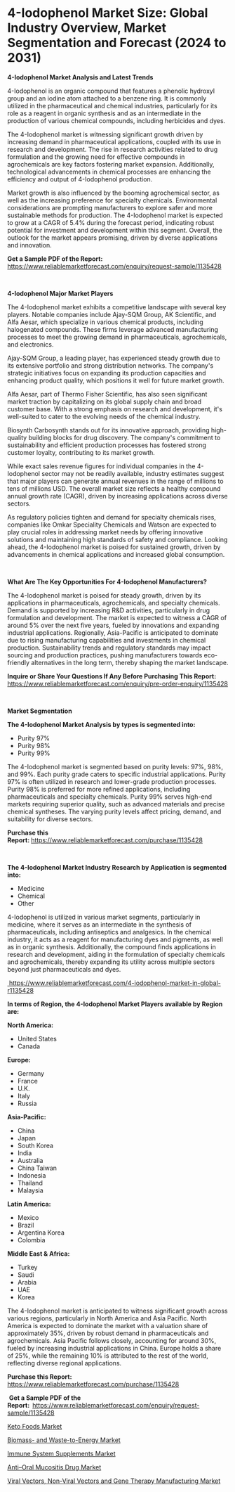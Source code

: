 <p><h1>4-Iodophenol Market Size: Global Industry Overview, Market Segmentation and Forecast (2024 to 2031)</h1></p><p><strong>4-Iodophenol Market Analysis and Latest Trends</strong></p>
<p><p>4-Iodophenol is an organic compound that features a phenolic hydroxyl group and an iodine atom attached to a benzene ring. It is commonly utilized in the pharmaceutical and chemical industries, particularly for its role as a reagent in organic synthesis and as an intermediate in the production of various chemical compounds, including herbicides and dyes.</p><p>The 4-Iodophenol market is witnessing significant growth driven by increasing demand in pharmaceutical applications, coupled with its use in research and development. The rise in research activities related to drug formulation and the growing need for effective compounds in agrochemicals are key factors fostering market expansion. Additionally, technological advancements in chemical processes are enhancing the efficiency and output of 4-Iodophenol production.</p><p>Market growth is also influenced by the booming agrochemical sector, as well as the increasing preference for specialty chemicals. Environmental considerations are prompting manufacturers to explore safer and more sustainable methods for production. The 4-Iodophenol market is expected to grow at a CAGR of 5.4% during the forecast period, indicating robust potential for investment and development within this segment. Overall, the outlook for the market appears promising, driven by diverse applications and innovation.</p></p>
<p><strong>Get a Sample PDF of the Report:&nbsp;</strong> <a href="https://www.reliablemarketforecast.com/enquiry/request-sample/1135428?utm_campaign=1326&utm_medium=2&utm_source=Github&utm_content=ia&utm_term=13102024&utm_id=4-iodophenol">https://www.reliablemarketforecast.com/enquiry/request-sample/1135428</a></p>
<p>&nbsp;</p>
<p><strong>4-Iodophenol Major Market Players</strong></p>
<p><p>The 4-Iodophenol market exhibits a competitive landscape with several key players. Notable companies include Ajay-SQM Group, AK Scientific, and Alfa Aesar, which specialize in various chemical products, including halogenated compounds. These firms leverage advanced manufacturing processes to meet the growing demand in pharmaceuticals, agrochemicals, and electronics.</p><p>Ajay-SQM Group, a leading player, has experienced steady growth due to its extensive portfolio and strong distribution networks. The company's strategic initiatives focus on expanding its production capacities and enhancing product quality, which positions it well for future market growth. </p><p>Alfa Aesar, part of Thermo Fisher Scientific, has also seen significant market traction by capitalizing on its global supply chain and broad customer base. With a strong emphasis on research and development, it's well-suited to cater to the evolving needs of the chemical industry.</p><p>Biosynth Carbosynth stands out for its innovative approach, providing high-quality building blocks for drug discovery. The company's commitment to sustainability and efficient production processes has fostered strong customer loyalty, contributing to its market growth.</p><p>While exact sales revenue figures for individual companies in the 4-Iodophenol sector may not be readily available, industry estimates suggest that major players can generate annual revenues in the range of millions to tens of millions USD. The overall market size reflects a healthy compound annual growth rate (CAGR), driven by increasing applications across diverse sectors.</p><p>As regulatory policies tighten and demand for specialty chemicals rises, companies like Omkar Speciality Chemicals and Watson are expected to play crucial roles in addressing market needs by offering innovative solutions and maintaining high standards of safety and compliance. Looking ahead, the 4-Iodophenol market is poised for sustained growth, driven by advancements in chemical applications and increased global consumption.</p></p>
<p>&nbsp;</p>
<p><strong>What Are The Key Opportunities For 4-Iodophenol Manufacturers?</strong></p>
<p><p>The 4-Iodophenol market is poised for steady growth, driven by its applications in pharmaceuticals, agrochemicals, and specialty chemicals. Demand is supported by increasing R&D activities, particularly in drug formulation and development. The market is expected to witness a CAGR of around 5% over the next five years, fueled by innovations and expanding industrial applications. Regionally, Asia-Pacific is anticipated to dominate due to rising manufacturing capabilities and investments in chemical production. Sustainability trends and regulatory standards may impact sourcing and production practices, pushing manufacturers towards eco-friendly alternatives in the long term, thereby shaping the market landscape.</p></p>
<p><strong>Inquire or Share Your Questions If Any Before Purchasing This Report:</strong> <a href="https://www.reliablemarketforecast.com/enquiry/pre-order-enquiry/1135428?utm_campaign=1326&utm_medium=2&utm_source=Github&utm_content=ia&utm_term=13102024&utm_id=4-iodophenol">https://www.reliablemarketforecast.com/enquiry/pre-order-enquiry/1135428</a></p>
<p>&nbsp;</p>
<p><strong>Market Segmentation</strong></p>
<p><strong>The 4-Iodophenol Market Analysis by types is segmented into:</strong></p>
<p><ul><li>Purity 97%</li><li>Purity 98%</li><li>Purity 99%</li></ul></p>
<p><p>The 4-Iodophenol market is segmented based on purity levels: 97%, 98%, and 99%. Each purity grade caters to specific industrial applications. Purity 97% is often utilized in research and lower-grade production processes. Purity 98% is preferred for more refined applications, including pharmaceuticals and specialty chemicals. Purity 99% serves high-end markets requiring superior quality, such as advanced materials and precise chemical syntheses. The varying purity levels affect pricing, demand, and suitability for diverse sectors.</p></p>
<p><strong>Purchase this Report:&nbsp;</strong><a href="https://www.reliablemarketforecast.com/purchase/1135428?utm_campaign=1326&utm_medium=2&utm_source=Github&utm_content=ia&utm_term=13102024&utm_id=4-iodophenol">https://www.reliablemarketforecast.com/purchase/1135428</a></p>
<p>&nbsp;</p>
<p><strong>The 4-Iodophenol Market Industry Research by Application is segmented into:</strong></p>
<p><ul><li>Medicine</li><li>Chemical</li><li>Other</li></ul></p>
<p><p>4-Iodophenol is utilized in various market segments, particularly in medicine, where it serves as an intermediate in the synthesis of pharmaceuticals, including antiseptics and analgesics. In the chemical industry, it acts as a reagent for manufacturing dyes and pigments, as well as in organic synthesis. Additionally, the compound finds applications in research and development, aiding in the formulation of specialty chemicals and agrochemicals, thereby expanding its utility across multiple sectors beyond just pharmaceuticals and dyes.</p></p>
<p><a href="https://www.reliablemarketforecast.com/4-iodophenol-market-in-global-r1135428?utm_campaign=1326&utm_medium=2&utm_source=Github&utm_content=ia&utm_term=13102024&utm_id=4-iodophenol">&nbsp;https://www.reliablemarketforecast.com/4-iodophenol-market-in-global-r1135428</a></p>
<p><strong>In terms of Region, the 4-Iodophenol Market Players available by Region are:</strong></p>
<p>
    <p> <strong> North America: </strong>
        <ul>
            <li>United States</li>
            <li>Canada</li>
        </ul>
        </p> 
    <p> <strong> Europe: </strong>
        <ul>
            <li>Germany</li>
            <li>France</li>
            <li>U.K.</li>
            <li>Italy</li>
            <li>Russia</li>
        </ul>
        </p> 
    <p> <strong> Asia-Pacific: </strong>
        <ul>
            <li>China</li>
            <li>Japan</li>
            <li>South Korea</li>
            <li>India</li>
            <li>Australia</li>
            <li>China Taiwan</li>
            <li>Indonesia</li>
            <li>Thailand</li>
            <li>Malaysia</li>
        </ul>
        </p> 
    <p> <strong> Latin America: </strong>
        <ul>
            <li>Mexico</li>
            <li>Brazil</li>
            <li>Argentina Korea</li>
            <li>Colombia</li>
        </ul>
        </p> 
    <p> <strong> Middle East & Africa: </strong>
        <ul>
            <li>Turkey</li>
            <li>Saudi</li>
            <li>Arabia</li>
            <li>UAE</li>
            <li>Korea</li>
        </ul>
    </p>
    </p>
<p><p>The 4-Iodophenol market is anticipated to witness significant growth across various regions, particularly in North America and Asia Pacific. North America is expected to dominate the market with a valuation share of approximately 35%, driven by robust demand in pharmaceuticals and agrochemicals. Asia Pacific follows closely, accounting for around 30%, fueled by increasing industrial applications in China. Europe holds a share of 25%, while the remaining 10% is attributed to the rest of the world, reflecting diverse regional applications.</p></p>
<p><strong>Purchase this Report: </strong><a href="https://www.reliablemarketforecast.com/purchase/1135428?utm_campaign=1326&utm_medium=2&utm_source=Github&utm_content=ia&utm_term=13102024&utm_id=4-iodophenol">https://www.reliablemarketforecast.com/purchase/1135428</a></p>
<p>&nbsp;<strong>Get a Sample PDF of the Report:&nbsp;&nbsp;</strong><a href="https://www.reliablemarketforecast.com/enquiry/request-sample/1135428?utm_campaign=1326&utm_medium=2&utm_source=Github&utm_content=ia&utm_term=13102024&utm_id=4-iodophenol">https://www.reliablemarketforecast.com/enquiry/request-sample/1135428</a></p>
<p><strong></strong></p>
<p><p><a href="https://www.linkedin.com/pulse/keto-foods-market-industry-trends-forecast-period-from-2024-bqjxe?utm_campaign=1326&utm_medium=2&utm_source=Github&utm_content=ia&utm_term=13102024&utm_id=4-iodophenol">Keto Foods Market</a></p><p><a href="https://www.linkedin.com/pulse/biomass-waste-to-energy-market-growth-outlook-from-2024-lbz5e?utm_campaign=1326&utm_medium=2&utm_source=Github&utm_content=ia&utm_term=13102024&utm_id=4-iodophenol">Biomass- and Waste-to-Energy Market</a></p><p><a href="https://www.linkedin.com/pulse/immune-system-supplements-market-refracting-trends-consumer-0jb6e?utm_campaign=1326&utm_medium=2&utm_source=Github&utm_content=ia&utm_term=13102024&utm_id=4-iodophenol">Immune System Supplements Market</a></p><p><a href="https://www.linkedin.com/pulse/antioral-mucositis-drug-market-research-report-forecast-growth-jlmqe?utm_campaign=1326&utm_medium=2&utm_source=Github&utm_content=ia&utm_term=13102024&utm_id=4-iodophenol">Anti–Oral Mucositis Drug Market</a></p><p><a href="https://www.linkedin.com/pulse/digital-transformation-viral-vectors-non-viral-gene-therapy-qpe7e?utm_campaign=1326&utm_medium=2&utm_source=Github&utm_content=ia&utm_term=13102024&utm_id=4-iodophenol">Viral Vectors, Non-Viral Vectors and Gene Therapy Manufacturing Market</a></p></p>